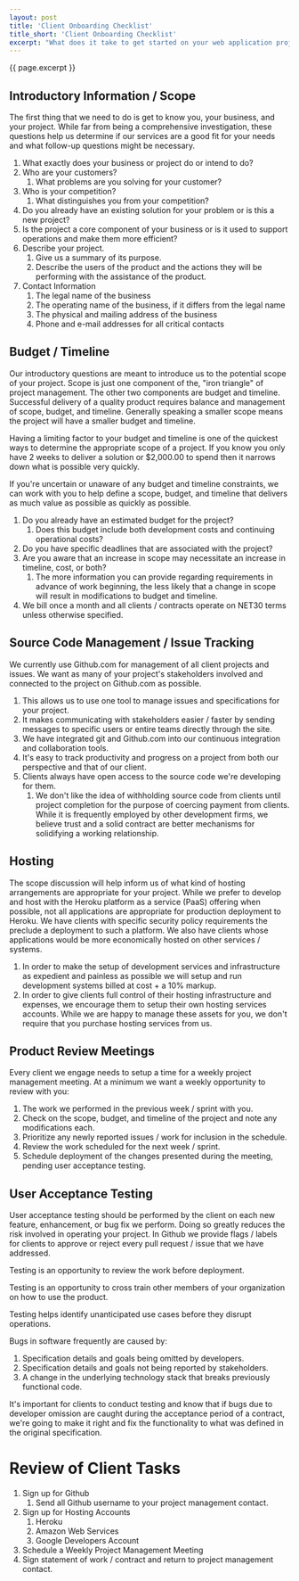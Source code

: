 ```yaml
---
layout: post
title: 'Client Onboarding Checklist'
title_short: 'Client Onboarding Checklist'
excerpt: "What does it take to get started on your web application project? In this post we walk through the initial onboarding steps we take with every client."
---
```


{{ page.excerpt }}

## Introductory Information / Scope

The first thing that we need to do is get to know you, your business, and your
project. While far from being a comprehensive investigation, these questions
help us determine if our services are a good fit for your needs and what
follow-up questions might be necessary.

1.  What exactly does your business or project do or intend to do?
1.  Who are your customers?
    1.  What problems are you solving for your customer?
1.  Who is your competition?
    1.  What distinguishes you from your competition?
1.  Do you already have an existing solution for your problem or is this a new
    project?
1.  Is the project a core component of your business or is it used to support
    operations and make them more efficient?
1.  Describe your project.
    1.  Give us a summary of its purpose.
    1.  Describe the users of the product and the actions they will be
        performing with the assistance of the product.
1. Contact Information
    1.  The legal name of the business
    1.  The operating name of the business, if it differs from the legal name
    1.  The physical and mailing address of the business
    1.  Phone and e-mail addresses for all critical contacts

## Budget / Timeline

Our introductory questions are meant to introduce us to the potential scope of
your project. Scope is just one component of the, "iron triangle" of project
management. The other two components are budget and timeline. Successful
delivery of a quality product requires balance and management of scope, budget,
and timeline. Generally speaking a smaller scope means the project will have a
smaller budget and timeline.

Having a limiting factor to your budget and timeline is one of the quickest ways
to determine the appropriate scope of a project. If you know you only have 2
weeks to deliver a solution or $2,000.00 to spend then it narrows down what is
possible very quickly.

If you're uncertain or unaware of any budget and timeline constraints, we can
work with you to help define a scope, budget, and timeline that delivers as
much value as possible as quickly as possible.

1.  Do you already have an estimated budget for the project?
    1.  Does this budget include both development costs and continuing
        operational costs?
1.  Do you have specific deadlines that are associated with the project?
1.  Are you aware that an increase in scope may necessitate an increase in
    timeline, cost, or both?
    1.  The more information you can provide regarding requirements in advance
        of work beginning, the less likely that a change in scope will result in
        modifications to budget and timeline.
1.  We bill once a month and all clients / contracts operate on NET30 terms
    unless otherwise specified.

## Source Code Management / Issue Tracking

We currently use Github.com for management of all client projects and issues. We
want as many of your project's stakeholders involved and connected to the
project on Github.com as possible.

1.  This allows us to use one tool to manage issues and specifications for your
    project.
1.  It makes communicating with stakeholders easier / faster by sending messages
    to specific users or entire teams directly through the site.
1.  We have integrated git and Github.com into our continuous integration and
    collaboration tools.
1.  It's easy to track productivity and progress on a project from both our
    perspective and that of our client.
1.  Clients always have open access to the source code we're developing for
    them.
    1.  We don't like the idea of withholding source code from clients until
        project completion for the purpose of coercing payment from clients.
        While it is frequently employed by other development firms, we believe
        trust and a solid contract are better mechanisms for solidifying a
        working relationship.

## Hosting

The scope discussion will help inform us of what kind of hosting arrangements
are appropriate for your project. While we prefer to develop and host with the
Heroku platform as a service (PaaS) offering when possible, not all
applications are appropriate for production deployment to Heroku. We have
clients with specific security policy requirements the preclude a deployment to
such a platform. We also have clients whose applications would be more
economically hosted on other services / systems.

1.  In order to make the setup of development services and infrastructure as
    expedient and painless as possible we will setup and run development systems
    billed at cost + a 10% markup.
1.  In order to give clients full control of their hosting infrastructure and
    expenses, we encourage them to setup their own hosting services accounts.
    While we are happy to manage these assets for you, we don't require that you
    purchase hosting services from us.

## Product Review Meetings

Every client we engage needs to setup a time for a weekly project management
meeting. At a minimum we want a weekly opportunity to review with you:

1.  The work we performed in the previous week / sprint with you.
1.  Check on the scope, budget, and timeline of the project and note any
    modifications each.
1.  Prioritize any newly reported issues / work for inclusion in the schedule.
1.  Review the work scheduled for the next week / sprint.
1.  Schedule deployment of the changes presented during the meeting, pending
    user acceptance testing.

## User Acceptance Testing

User acceptance testing should be performed by the client on each new feature,
enhancement, or bug fix we perform. Doing so greatly reduces the risk involved
in operating your project. In Github we provide flags / labels for clients to
approve or reject every pull request / issue that we have addressed.

Testing is an opportunity to review the work before deployment.

Testing is an opportunity to cross train other members of your organization on
how to use the product.

Testing helps identify unanticipated use cases before they disrupt operations.

Bugs in software frequently are caused by:

1.  Specification details and goals being omitted by developers.
1.  Specification details and goals not being reported by stakeholders.
1.  A change in the underlying technology stack that breaks previously
    functional code.

It's important for clients to conduct testing and know that if bugs due to
developer omission are caught during the acceptance period of a contract, we're
going to make it right and fix the functionality to what was defined in the
original specification.

# Review of Client Tasks

1.  Sign up for Github
    1. Send all Github username to your project management contact.
1.  Sign up for Hosting Accounts
    1. Heroku
    1. Amazon Web Services
    1. Google Developers Account
1.  Schedule a Weekly Project Management Meeting
1.  Sign statement of work / contract and return to project management contact.
